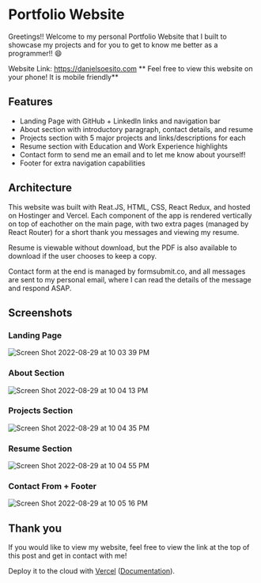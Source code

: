 # Portfolio Website

Greetings!! Welcome to my personal Portfolio Website that I built to showcase my projects and for you to get to know me better as a programmer!! 😄

Website Link: https://danielsoesito.com
** Feel free to view this website on your phone! It is mobile friendly**

## Features

- Landing Page with GitHub + LinkedIn links and navigation bar
- About section with introductory paragraph, contact details, and resume
- Projects section with 5 major projects and links/descriptions for each
- Resume section with Education and Work Experience highlights
- Contact form to send me an email and to let me know about yourself!
- Footer for extra navigation capabilities

## Architecture

This website was built with Reat.JS, HTML, CSS, React Redux, and hosted on Hostinger and Vercel. Each component of the app is rendered vertically on top of eachother on the main page, with two extra pages (managed by React Router) for a short thank you messages and viewing my resume.

Resume is viewable without download, but the PDF is also available to download if the user chooses to keep a copy.

Contact form at the end is managed by formsubmit.co, and all messages are sent to my personal email, where I can read the details of the message and respond ASAP.

## Screenshots

### Landing Page

![Screen Shot 2022-08-29 at 10 03 39 PM](https://user-images.githubusercontent.com/99083937/187332378-478bb5a1-1936-4744-8f2f-7ca47dcdf0b7.png)

### About Section

![Screen Shot 2022-08-29 at 10 04 13 PM](https://user-images.githubusercontent.com/99083937/187334156-f92d8e11-1996-4b6f-aaf8-343f320f6ce2.png)

### Projects Section

![Screen Shot 2022-08-29 at 10 04 35 PM](https://user-images.githubusercontent.com/99083937/187334206-f9e01868-3982-479a-82c8-01ca6f0f666c.png)

### Resume Section

![Screen Shot 2022-08-29 at 10 04 55 PM](https://user-images.githubusercontent.com/99083937/187334238-f853d871-2ee7-4c57-ab98-c985e7cc990c.png)

### Contact From + Footer

![Screen Shot 2022-08-29 at 10 05 16 PM](https://user-images.githubusercontent.com/99083937/187334281-bb4f4001-5242-4c95-9fda-e5bc16b4c07f.png)

## Thank you

If you would like to view my website, feel free to view the link at the top of this post and get in contact with me!

Deploy it to the cloud with [Vercel](https://vercel.com/new?utm_source=github&utm_medium=readme&utm_campaign=next-example) ([Documentation](https://nextjs.org/docs/deployment)).
